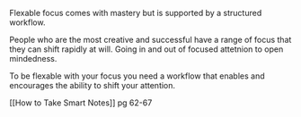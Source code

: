 Flexable focus comes with mastery but is supported by a structured workflow.

People who are the most creative and successful have a range of focus that they can shift rapidly at will. Going in and out of focused attetnion to open mindedness.

To be flexable with your focus you need a workflow that enables and encourages the ability to shift your attention.

[[How to Take Smart Notes]] pg 62-67